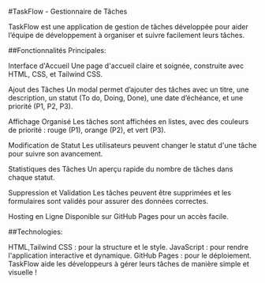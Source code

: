 #TaskFlow - Gestionnaire de Tâches

TaskFlow est une application de gestion de tâches développée pour aider l’équipe de développement à organiser et suivre facilement leurs tâches.

##Fonctionnalités Principales:

Interface d'Accueil
Une page d'accueil claire et soignée, construite avec HTML, CSS, et Tailwind CSS.

Ajout des Tâches
Un modal permet d’ajouter des tâches avec un titre, une description, un statut (To do, Doing, Done), une date d’échéance, et une priorité (P1, P2, P3).

Affichage Organisé
Les tâches sont affichées en listes, avec des couleurs de priorité : rouge (P1), orange (P2), et vert (P3).

Modification de Statut
Les utilisateurs peuvent changer le statut d'une tâche pour suivre son avancement.

Statistiques des Tâches
Un aperçu rapide du nombre de tâches dans chaque statut.

Suppression et Validation
Les tâches peuvent être supprimées et les formulaires sont validés pour assurer des données correctes.

Hosting en Ligne
Disponible sur GitHub Pages pour un accès facile.

##Technologies:

HTML,Tailwind CSS : pour la structure et le style.
JavaScript : pour rendre l'application interactive et  dynamique.
GitHub Pages : pour le déploiement.
TaskFlow aide les développeurs à gérer leurs tâches de manière simple et visuelle !
